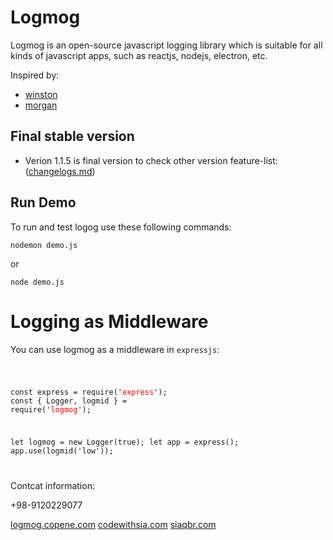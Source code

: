 # Logmog

Logmog is an open-source javascript logging library which is suitable for all kinds of javascript apps, such as reactjs, nodejs, electron, etc.

Inspired by:

-   [winston](http://npmjs.org/winston)
-   [morgan <expressjs middleware>](http://npmjs.org/express)

## Final stable version

-   Verion 1.1.5 is final version
    to check other version feature-list: ([changelogs.md](changelogs.md))

## Run Demo

To run and test logog use these following commands:

<pre><code>nodemon demo.js</code></pre>

or

<pre><code>node demo.js</code></pre>

# Logging as Middleware

You can use logmog as a middleware in `expressjs`:

<code>

const express = require('<span style="color:red">express</span>');
const { Logger, logmid } = require('<span style="color:red">logmog</span>');

let logmog = new Logger(true);
let app = express();
app.use(logmid('low'));

</code>

Contcat information:

+98-9120229077

[logmog.copene.com](https://siaqnbr.com)
[codewithsia.com](https://codewithsia.com)
[siaqbr.com](https://siaqnbr.com)
